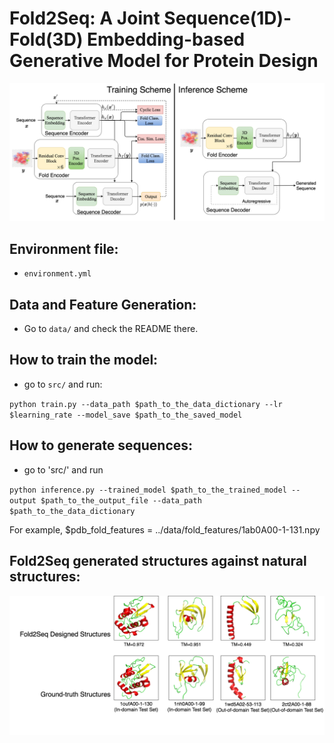 # Fold2Seq: A Joint Sequence(1D)-Fold(3D) Embedding-based Generative Model for Protein Design

![Fold2Seq Architecture](/fold2seq1.png)

## Environment file: 
* `environment.yml`

## Data and Feature Generation:
* Go to `data/` and check the README there. 

## How to train the model:
* go to `src/` and run:

`python train.py --data_path $path_to_the_data_dictionary --lr $learning_rate --model_save $path_to_the_saved_model`

## How to generate sequences:
* go to 'src/' and run

`python inference.py --trained_model $path_to_the_trained_model --output $path_to_the_output_file --data_path $path_to_the_data_dictionary`

For example, $pdb_fold_features = ../data/fold_features/1ab0A00-1-131.npy

## Fold2Seq generated structures against natural structures:
![Fold2Seq structures](/fold2seq3.png)
